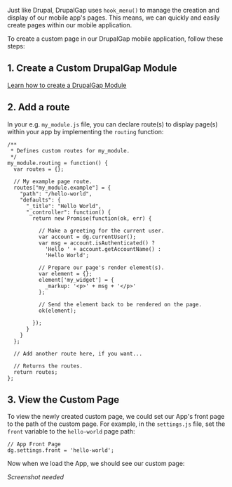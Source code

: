 

Just like Drupal, DrupalGap uses `hook_menu()` to manage the creation and display of our mobile app's pages. This means, we can quickly and easily create pages within our mobile application.

To create a custom page in our DrupalGap mobile application, follow these steps:

## 1. Create a Custom DrupalGap Module

[Learn how to create a DrupalGap Module](../Modules/Create_a_Custom_Module)

## 2. Add a route

In your e.g. `my_module.js` file, you can declare route(s) to display page(s) within your app by implementing the `routing` function:

```
/**
 * Defines custom routes for my_module.
 */
my_module.routing = function() {
  var routes = {};

  // My example page route.
  routes["my_module.example"] = {
    "path": "/hello-world",
    "defaults": {
      "_title": "Hello World",
      "_controller": function() {
        return new Promise(function(ok, err) {
        
          // Make a greeting for the current user.
          var account = dg.currentUser();
          var msg = account.isAuthenticated() ?
            'Hello ' + account.getAccountName() :
            'Hello World';

          // Prepare our page's render element(s).
          var element = {};
          element['my_widget'] = {
            _markup: '<p>' + msg + '</p>'
          };

          // Send the element back to be rendered on the page.
          ok(element);

        });
      }
    }
  };
  
  // Add another route here, if you want...

  // Returns the routes.
  return routes;
};
```

## 3. View the Custom Page

To view the newly created custom page, we could set our App's front page to the path of the custom page. For example, in the `settings.js` file, set the `front` variable to the `hello-world` page path:

```
// App Front Page
dg.settings.front = 'hello-world';
```

Now when we load the App, we should see our custom page:

*Screenshot needed*
